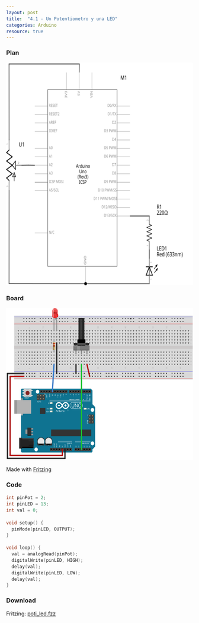 ```yaml
---
layout: post
title:  "4.1 - Un Potentiometro y una LED"
categories: Arduino
resource: true
---
```


### Plan

<div class="schaltplan">
	<img src="/images/fritzing/arduino/poti_led_Schaltplan.svg" width="800" height="600" alt="wiring plan" />
</div>

### Board

<img src="/images/fritzing/arduino/poti_led_Steckplatine.svg" width="584" height="409" alt="bread board" />

<p class="advert">Made with <a href="http://fritzing.org">Fritzing</a></p>

### Code

```c
int pinPot = 2;
int pinLED = 13;
int val = 0;

void setup() {
  pinMode(pinLED, OUTPUT);
}

void loop() {
  val = analogRead(pinPot);
  digitalWrite(pinLED, HIGH);
  delay(val);
  digitalWrite(pinLED, LOW);
  delay(val);
}
```

### Download

Fritzing: [poti_led.fzz](/images/fritzing/arduino/poti_led.fzz)
